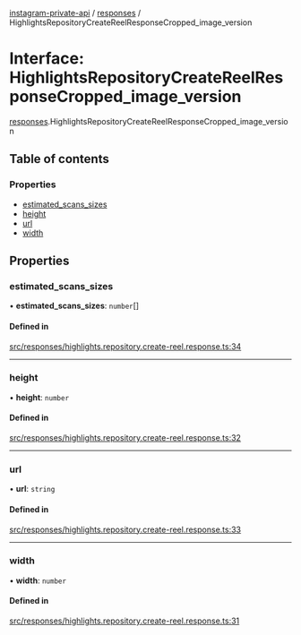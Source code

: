 [instagram-private-api](../../README.md) / [responses](../../modules/responses.md) / HighlightsRepositoryCreateReelResponseCropped_image_version

# Interface: HighlightsRepositoryCreateReelResponseCropped\_image\_version

[responses](../../modules/responses.md).HighlightsRepositoryCreateReelResponseCropped_image_version

## Table of contents

### Properties

- [estimated\_scans\_sizes](HighlightsRepositoryCreateReelResponseCropped_image_version.md#estimated_scans_sizes)
- [height](HighlightsRepositoryCreateReelResponseCropped_image_version.md#height)
- [url](HighlightsRepositoryCreateReelResponseCropped_image_version.md#url)
- [width](HighlightsRepositoryCreateReelResponseCropped_image_version.md#width)

## Properties

### estimated\_scans\_sizes

• **estimated\_scans\_sizes**: `number`[]

#### Defined in

[src/responses/highlights.repository.create-reel.response.ts:34](https://github.com/Nerixyz/instagram-private-api/blob/b3351b9/src/responses/highlights.repository.create-reel.response.ts#L34)

___

### height

• **height**: `number`

#### Defined in

[src/responses/highlights.repository.create-reel.response.ts:32](https://github.com/Nerixyz/instagram-private-api/blob/b3351b9/src/responses/highlights.repository.create-reel.response.ts#L32)

___

### url

• **url**: `string`

#### Defined in

[src/responses/highlights.repository.create-reel.response.ts:33](https://github.com/Nerixyz/instagram-private-api/blob/b3351b9/src/responses/highlights.repository.create-reel.response.ts#L33)

___

### width

• **width**: `number`

#### Defined in

[src/responses/highlights.repository.create-reel.response.ts:31](https://github.com/Nerixyz/instagram-private-api/blob/b3351b9/src/responses/highlights.repository.create-reel.response.ts#L31)
